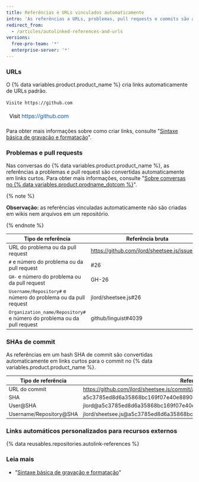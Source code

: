 ```yaml
---
title: Referências e URLs vinculados automaticamente
intro: 'As referências a URLs, problemas, pull requests e commits são automaticamente reduzidas e convertidas em links.'
redirect_from:
  - /articles/autolinked-references-and-urls
versions:
  free-pro-team: '*'
  enterprise-server: '*'
---
```


### URLs

O {% data variables.product.product_name %} cria links automaticamente de URLs padrão.

`Visite https://github.com`

![URL vinculado automaticamente renderizado](/assets/images/help/writing/url-autolink-rendered.png)

Para obter mais informações sobre como criar links, consulte "[Sintaxe básica de gravação e formatação](/articles/basic-writing-and-formatting-syntax/#links)".

### Problemas e pull requests

Nas conversas do {% data variables.product.product_name %}, as referências a problemas e pull request são convertidas automaticamente em links curtos. Para obter mais informações, consulte "[Sobre conversas no {% data variables.product.prodname_dotcom %}](/articles/about-conversations-on-github)".

{% note %}

**Observação:** as referências vinculadas automaticamente não são criadas em wikis nem arquivos em um repositório.

{% endnote %}

| Tipo de referência                                                      | Referência bruta                               | Link curto                                                             |
| ----------------------------------------------------------------------- | ---------------------------------------------- | ---------------------------------------------------------------------- |
| URL do problema ou da pull request                                      | https://github.com/jlord/sheetsee.js/issues/26 | [#26](https://github.com/jlord/sheetsee.js/issues/26)                  |
| `#` e número do problema ou da pull request                             | #26                                            | [#26](https://github.com/jlord/sheetsee.js/issues/26)                  |
| `GH-` e número do problema ou da pull request                           | GH-26                                          | [GH-26](https://github.com/jlord/sheetsee.js/issues/26)                |
| `Username/Repository#` e número do problema ou da pull request          | jlord/sheetsee.js#26                           | [jlord/sheetsee.js#26](https://github.com/jlord/sheetsee.js/issues/26) |
| `Organization_name/Repository#` e número do problema ou da pull request | github/linguist#4039                           | [github/linguist#4039](https://github.com/github/linguist/pull/4039)   |

### SHAs de commit

As referências em um hash SHA de commit são convertidas automaticamente em links curtos para o commit no {% data variables.product.product_name %}.

| Tipo de referência      | Referência bruta                                                                     | Link curto                                                                                                        |
| ----------------------- | ------------------------------------------------------------------------------------ | ----------------------------------------------------------------------------------------------------------------- |
| URL do commit           | https://github.com/jlord/sheetsee.js/commit/a5c3785ed8d6a35868bc169f07e40e889087fd2e | [a5c3785](https://github.com/jlord/sheetsee.js/commit/a5c3785ed8d6a35868bc169f07e40e889087fd2e)                   |
| SHA                     | a5c3785ed8d6a35868bc169f07e40e889087fd2e                                             | [a5c3785](https://github.com/jlord/sheetsee.js/commit/a5c3785ed8d6a35868bc169f07e40e889087fd2e)                   |
| User@SHA                | jlord@a5c3785ed8d6a35868bc169f07e40e889087fd2e                                       | [jlord@a5c3785](https://github.com/jlord/sheetsee.js/commit/a5c3785ed8d6a35868bc169f07e40e889087fd2e)             |
| Username/Repository@SHA | jlord/sheetsee.js@a5c3785ed8d6a35868bc169f07e40e889087fd2e                           | [jlord/sheetsee.js@a5c3785](https://github.com/jlord/sheetsee.js/commit/a5c3785ed8d6a35868bc169f07e40e889087fd2e) |

### Links automáticos personalizados para recursos externos

{% data reusables.repositories.autolink-references %}

### Leia mais

- "[Sintaxe básica de gravação e formatação](/articles/basic-writing-and-formatting-syntax)"
